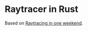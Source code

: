 # Raytracer in Rust

Based on [Raytracing in one weekend](https://raytracing.github.io/books/RayTracingInOneWeekend.html).  
